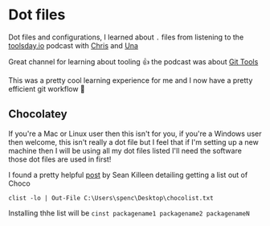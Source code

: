 # Dot files

Dot files and configurations, I learned about `.` files from listening to the [toolsday.io][toolsday] podcast with [Chris][chris] and [Una][una]

Great channel for learning about tooling 👍 the podcast was about [Git Tools][git-tools]

This was a pretty cool learning experience for me and I now have a pretty efficient git workflow 🚀

## Chocolatey

If you're a Mac or Linux user then this isn't for you, if you're a Windows user then welcome, this isn't really a dot file but I feel that if I'm setting up a new machine then I will be using all my dot files listed I'll need the software those dot files are used in first!

I found a pretty helpful [post][choco-backup] by Sean Killeen detailing getting a list out of Choco

```shell
clist -lo | Out-File C:\Users\spenc\Desktop\chocolist.txt
```

Installing thhe list will be `cinst packagename1 packagename2 packagenameN`

<!--Links-->
[toolsday]: http://www.toolsday.io/
[chris]: http://twitter.com/chrisdhanaraj
[una]: http://twitter.com/una
[git-tools]: http://www.toolsday.io/episodes/git.html
[choco-backup]: https://seankilleen.com/2014/01/quick-tip-chocolatey-powershell-dropbox-for-package-management-and-backup/


